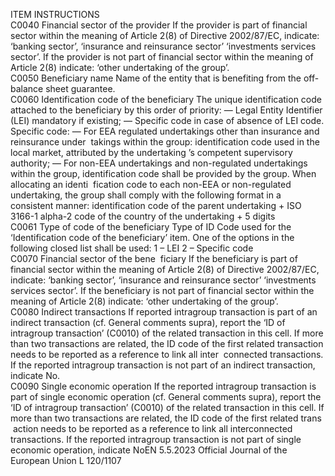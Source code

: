  
ITEM  INSTRUCTIONS  
C0040  Financial sector of the provider  If the provider is part of financial sector within the meaning of Article 2(8) of 
Directive 2002/87/EC, indicate: ‘banking sector’, ‘insurance and reinsurance sector’ 
‘investments services sector’. 
If the provider is not part of financial sector within the meaning of Article 2(8) 
indicate: ‘other undertaking of the group’.  
C0050  Beneficiary name  Name of the entity that is benefiting from the off-balance sheet guarantee.  
C0060  Identification code of the 
beneficiary  The unique identification code attached to the beneficiary by this order of priority: 
— Legal Entity Identifier (LEI) mandatory if existing; 
— Specific code in case of absence of LEI code. 
Specific code: 
— For EEA regulated undertakings other than insurance and reinsurance under ­
takings within the group: identification code used in the local market, 
attributed by the undertaking ’s competent supervisory authority; 
— For non-EEA undertakings and non-regulated undertakings within the group, 
identification code shall be provided by the group. When allocating an identi ­
fication code to each non-EEA or non-regulated undertaking, the group shall 
comply with the following format in a consistent manner: identification code 
of the parent undertaking + ISO 3166-1 alpha-2 code of the country of the 
undertaking + 5 digits  
C0061  Type of code of the beneficiary  Type of ID Code used for the ‘Identification code of the beneficiary’ item. One of 
the options in the following closed list shall be used: 
1 – LEI 
2 – Specific code  
C0070  Financial sector of the bene ­
ficiary  If the beneficiary is part of financial sector within the meaning of Article 2(8) of 
Directive 2002/87/EC, indicate: ‘banking sector’, ‘insurance and reinsurance sector’ 
‘investments services sector’. 
If the beneficiary is not part of financial sector within the meaning of Article 2(8) 
indicate: ‘other undertaking of the group’.  
C0080  Indirect transactions  If reported intragroup transaction is part of an indirect transaction (cf. General 
comments supra), report the ‘ID of intragroup transaction’ (C0010) of the related 
transaction in this cell. If more than two transactions are related, the ID code of 
the first related transaction needs to be reported as a reference to link all inter ­
connected transactions. 
If the reported intragroup transaction is not part of an indirect transaction, 
indicate No.  
C0090  Single economic operation  If the reported intragroup transaction is part of single economic operation (cf. 
General comments supra), report the ‘ID of intragroup transaction’ (C0010) of the 
related transaction in this cell. 
If more than two transactions are related, the ID code of the first related trans ­
action needs to be reported as a reference to link all interconnected transactions. 
If the reported intragroup transaction is not part of single economic operation, 
indicate NoEN  5.5.2023 Official Journal of the European Union L 120/1107
